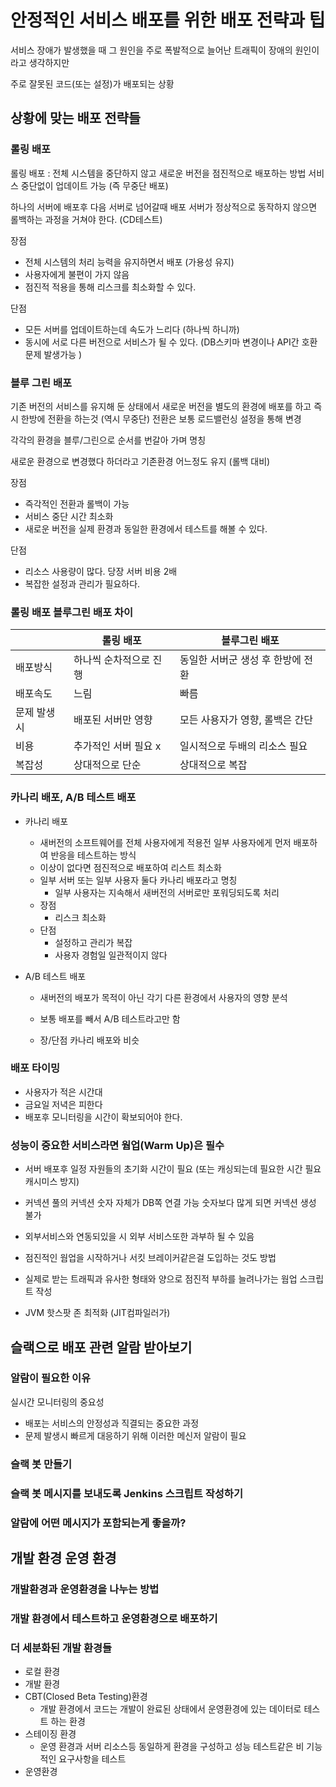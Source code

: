 # 안정적인 서비스 배포를 위한 배포 전략과 팁

서비스 장애가 발생했을 때 그 원인을 주로 폭발적으로 늘어난 트래픽이 장애의 원인이라고 생각하지만

주로 잘못된 코드(또는 설정)가 배포되는 상황

## 상황에 맞는 배포 전략들

### 롤링 배포

롤링 배포 : 전체 시스템을 중단하지 않고 새로운 버전을 점진적으로 배포하는 방법 서비스 중단없이 업데이트 가능 (즉 무중단 배포)

하나의 서버에 배포후 다음 서버로 넘어갈때 배포 서버가 정상적으로 동작하지 않으면 롤백하는 과정을 거쳐야 한다. (CD테스트)

장점

-   전체 시스템의 처리 능력을 유지하면서 배포 (가용성 유지)
-   사용자에게 불편이 가지 않음
-   점진적 적용을 통해 리스크를 최소화할 수 있다.

단점

-   모든 서버를 업데이트하는데 속도가 느리다 (하나씩 하니까)
-   동시에 서로 다른 버전으로 서비스가 될 수 있다. (DB스키마 변경이나 API간 호환문제 발생가능 )

### 블루 그린 배포

기존 버전의 서비스를 유지해 둔 상태에서 새로운 버전을 별도의 환경에 배포를 하고 즉시 한방에 전환을 하는것 (역시 무중단) 전환은 보통 로드밸런싱 설정을 통해 변경

각각의 환경을 블루/그린으로 순서를 번갈아 가며 명칭

새로운 환경으로 변경했다 하더라고 기존환경 어느정도 유지 (롤백 대비)

장점

-   즉각적인 전환과 롤백이 가능
-   서비스 중단 시간 최소화
-   새로운 버전을 실제 환경과 동일한 환경에서 테스트를 해볼 수 있다.

단점

-   리소스 사용량이 많다. 당장 서버 비용 2배
-   복잡한 설정과 관리가 필요하다.

### 롤링 배포 블루그린 배포 차이

|             | 롤링 배포              | 블루그린 배포                     |
| ----------- | ---------------------- | --------------------------------- |
| 배포방식    | 하나씩 순차적으로 진행 | 동일한 서버군 생성 후 한방에 전환 |
| 배포속도    | 느림                   | 빠름                              |
| 문제 발생시 | 배포된 서버만 영향     | 모든 사용자가 영향, 롤백은 간단   |
| 비용        | 추가적인 서버 필요 x   | 일시적으로 두배의 리소스 필요     |
| 복잡성      | 상대적으로 단순        | 상대적으로 복잡                   |

### 카나리 배포, A/B 테스트 배포

-   카나리 배포

    -   새버전의 소프트웨어를 전체 사용자에게 적용전 일부 사용자에게 먼저 배포하여 반응을 테스트하는 방식
    -   이상이 없다면 점진적으로 배포하여 리스트 최소화
    -   일부 서버 또는 일부 사용자 둘다 카나리 배포라고 명칭
        -   일부 사용자는 지속해서 새버전의 서버로만 포워딩되도록 처리
    -   장점
        -   리스크 최소화
    -   단점
        -   설정하고 관리가 복잡
        -   사용자 경험일 일관적이지 않다

-   A/B 테스트 배포

    -   새버전의 배포가 목적이 아닌 각기 다른 환경에서 사용자의 영향 분석
    -   보통 배포를 빼서 A/B 테스트라고만 함

    -   장/단점 카나리 배포와 비슷

### 배포 타이밍

-   사용자가 적은 시간대
-   금요일 저녁은 피한다
-   배포후 모니터링을 시간이 확보되어야 한다.

### 성능이 중요한 서비스라면 웜업(Warm Up)은 필수

-   서버 배포후 일정 자원들의 초기화 시간이 필요 (또는 캐싱되는데 필요한 시간 필요 캐시미스 방지)
-   커넥션 풀의 커넥션 숫자 자체가 DB쪽 연결 가능 숫자보다 많게 되면 커넥션 생성 불가
-   외부서비스와 연동되있을 시 외부 서비스또한 과부하 될 수 있음

-   점진적인 웜업을 시작하거나 서킷 브레이커같은걸 도입하는 것도 방법

-   실제로 받는 트래픽과 유사한 형태와 양으로 점진적 부하를 늘려나가는 웜업 스크립트 작성

-   JVM 핫스팟 존 최적화 (JIT컴파일러가)

## 슬랙으로 배포 관련 알람 받아보기

### 알람이 필요한 이유

실시간 모니터링의 중요성

-   배포는 서비스의 안정성과 직결되는 중요한 과정
-   문제 발생시 빠르게 대응하기 위해 이러한 메신저 알람이 필요

### 슬랙 봇 만들기

### 슬랙 봇 메시지를 보내도록 Jenkins 스크립트 작성하기

### 알람에 어떤 메시지가 포함되는게 좋을까?

## 개발 환경 운영 환경

### 개발환경과 운영환경을 나누는 방법

### 개발 환경에서 테스트하고 운영환경으로 배포하기

### 더 세분화된 개발 환경들

-   로컬 환경
-   개발 환경
-   CBT(Closed Beta Testing)환경
    -   개발 환경에서 코드는 개발이 완료된 상태에서 운영환경에 있는 데이터로 테스트 하는 환경
-   스테이징 환경
    -   운영 환경과 서버 리소스등 동일하게 환경을 구성하고 성능 테스트같은 비 기능적인 요구사항을 테스트
-   운영환경
